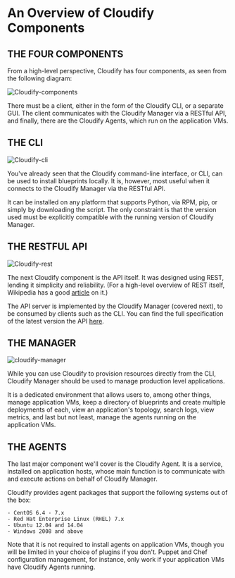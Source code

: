 # An Overview of Cloudify Components

## THE FOUR COMPONENTS

From a high-level perspective, Cloudify has four components, as seen from the following diagram:

![Cloudify-components](http://link)

There must be a client, either in the form of the Cloudify CLI, or a separate GUI. The client communicates with the Cloudify Manager via a RESTful API, and finally, there are the Cloudify Agents, which run on the application VMs.

## THE CLI

![Cloudify-cli](http://link)

You've already seen that the Cloudify command-line interface, or CLI, can be used to install blueprints locally. It is, however, most useful when it connects to the Cloudify Manager via the RESTful API.

It can be installed on any platform that supports Python, via RPM, pip, or simply by downloading the script. The only constraint is that the version used must be explicitly compatible with the running version of Cloudify Manager.

## THE RESTFUL API

![Cloudify-rest](http://link)

The next Cloudify component is the API itself. It was designed using REST, lending it simplicity and reliability. (For a high-level overview of REST itself, Wikipedia has a good [article](https://en.wikipedia.org/wiki/Representational_state_transfer) on it.)

The API server is implemented by the Cloudify Manager (covered next), to be consumed by clients such as the CLI. You can find the full specification of the latest version the API [here](http://docs.getcloudify.org/api/a).

## THE MANAGER 

![cloudify-manager](http://link)

While you can use Cloudify to provision resources directly from the CLI, Cloudify Manager should be used to manage production level applications.

It is a dedicated environment that allows users to, among other things, manage application VMs, keep a directory of blueprints and create multiple deployments of each, view an application's topology, search logs, view metrics, and last but not least, manage the agents running on the application VMs.

## THE AGENTS

The last major component we'll cover is the Cloudify Agent. It is a service, installed on application hosts, whose main function is to communicate with and execute actions on behalf of Cloudify Manager.

Cloudify provides agent packages that support the following systems out of the box:

    - CentOS 6.4 - 7.x
    - Red Hat Enterprise Linux (RHEL) 7.x
    - Ubuntu 12.04 and 14.04
    - Windows 2008 and above
Note that it is not required to install agents on application VMs, though you will be limited in your choice of plugins if you don't. Puppet and Chef configuration management, for instance, only work if your application VMs have Cloudify Agents running.